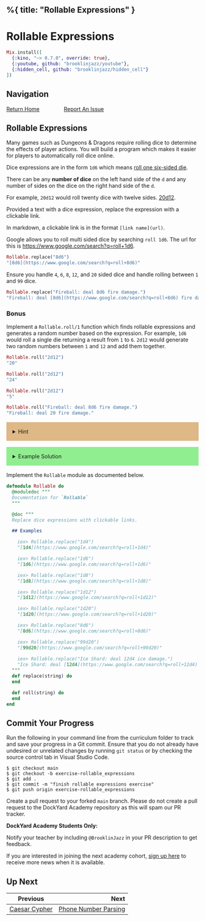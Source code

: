 %{
  title: "Rollable Expressions"
}
---
# Rollable Expressions

```elixir
Mix.install([
  {:kino, "~> 0.7.0", override: true},
  {:youtube, github: "brooklinjazz/youtube"},
  {:hidden_cell, github: "brooklinjazz/hidden_cell"}
])
```

## Navigation

[Return Home](../start.livemd)<span style="padding: 0 30px"></span>
[Report An Issue](https://github.com/DockYard-Academy/beta_curriculum/issues/new?assignees=&labels=&template=issue.md&title=)

## Rollable Expressions

Many games such as Dungeons & Dragons require rolling dice to determine the effects of player actions.
You will build a program which makes it easier for players to automatically roll dice online.

Dice expressions are in the form `1d6` which means [roll one six-sided die](https://www.google.com/search?q=roll+1d6).

There can be any **number of dice** on the left hand side of the `d` and any number of sides on the dice on the right hand side of the `d`.

For example, `20d12` would roll twenty dice with twelve sides. [20d12](https://www.google.com/search?q=roll+20d12).

Provided a text with a dice expression, replace the expression with a clickable link.

In markdown, a clickable link is in the format `[link name](url)`.

Google allows you to roll multi sided dice by searching `roll 1d6`.
The url for this is https://www.google.com/search?q=roll+1d6.

<!-- livebook:{"force_markdown":true} -->

```elixir
Rollable.replace("8d6")
"[8d6](https://www.google.com/search?q=roll+8d6)"
```

Ensure you handle `4`, `6`, `8`, `12`, and `20` sided dice and
handle rolling between `1` and `99` dice.

<!-- livebook:{"force_markdown":true} -->

```elixir
Rollable.replace("Fireball: deal 8d6 fire damage.")
"Fireball: deal [8d6](https://www.google.com/search?q=roll+8d6) fire damage."
```

### Bonus

Implement a `Rollable.roll/1` function which finds rollable expressions and generates a random number based on the expression. For example, `1d6` would roll a single die returning a result from `1` to `6`. `2d12` would generate two random numbers between `1` and `12` and add them together.

<!-- livebook:{"force_markdown":true} -->

```elixir
Rollable.roll("2d12")
"20"

Rollable.roll("2d12")
"24"

Rollable.roll("2d12")
"5"

Rollable.roll("Fireball: deal 8d6 fire damage.")
"Fireball: deal 20 fire damage."
```

<details style="background-color: burlywood; padding: 1rem; margin: 1rem 0;">
<summary>Hint</summary>

You can use [Regex.replace/4](https://hexdocs.pm/elixir/Regex.html#replace/4) to replace expressions in a string, and `\d+` to match on one or more digits.

</details>

<details style="background-color: lightgreen; padding: 1rem; margin: 1rem 0;">
<summary>Example Solution</summary>

```elixir
defmodule Rollable
  def replace(string) do
    Regex.replace(~r/(\d+)d(\d+)/, string, fn full, dice, sides ->
      "[#{full}](https://www.google.com/search?q=roll+#{dice}d#{sides})"
    end)
  end

  def roll(string) do
    Regex.replace(~r/(\d+)d(\d)+/, string, fn full, dice, sides ->
      dice_integer = String.to_integer(dice)
      sides_integer = String.to_integer(sides)

      value =
        1..dice_integer
        |> Enum.map(fn _ -> Enum.random(1..sides_integer) end)
        |> Enum.sum()
        |> Integer.to_string()
    end)
  end
end
```

</details>

Implement the `Rollable` module as documented below.

```elixir
defmodule Rollable do
  @moduledoc """
  Documentation for `Rollable`
  """

  @doc """
  Replace dice expressions with clickable links.

  ## Examples

    iex> Rollable.replace("1d4")
    "[1d4](https://www.google.com/search?q=roll+1d4)"

    iex> Rollable.replace("1d6")
    "[1d6](https://www.google.com/search?q=roll+1d6)"

    iex> Rollable.replace("1d8")
    "[1d8](https://www.google.com/search?q=roll+1d8)"

    iex> Rollable.replace("1d12")
    "[1d12](https://www.google.com/search?q=roll+1d12)"

    iex> Rollable.replace("1d20")
    "[1d20](https://www.google.com/search?q=roll+1d20)"

    iex> Rollable.replace("8d6")
    "[8d6](https://www.google.com/search?q=roll+8d6)"

    iex> Rollable.replace("99d20")
    "[99d20](https://www.google.com/search?q=roll+99d20)"
    
    iex> Rollable.replace("Ice Shard: deal 12d4 ice damage.")
    "Ice Shard: deal [12d4](https://www.google.com/search?q=roll+12d4) ice damage."
  """
  def replace(string) do
  end

  def roll(string) do
  end
end
```

## Commit Your Progress

Run the following in your command line from the curriculum folder to track and save your progress in a Git commit.
Ensure that you do not already have undesired or unrelated changes by running `git status` or by checking the source control tab in Visual Studio Code.

```
$ git checkout main
$ git checkout -b exercise-rollable_expressions
$ git add .
$ git commit -m "finish rollable expressions exercise"
$ git push origin exercise-rollable_expressions
```

Create a pull request to your forked `main` branch. Please do not create a pull request to the DockYard Academy repository as this will spam our PR tracker.

**DockYard Academy Students Only:**

Notify your teacher by including `@BrooklinJazz` in your PR description to get feedback.

If you are interested in joining the next academy cohort, [sign up here](https://academy.dockyard.com/) to receive more news when it is available.

## Up Next

| Previous                                           | Next                                                             |
| -------------------------------------------------- | ---------------------------------------------------------------: |
| [Caesar Cypher](../exercises/caesar_cypher.livemd) | [Phone Number Parsing](../exercises/phone_number_parsing.livemd) |

